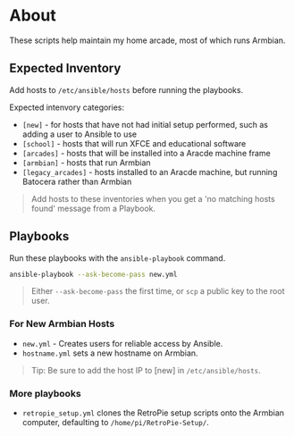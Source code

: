 
# About

These scripts help maintain my home arcade, most of which runs Armbian.

## Expected Inventory

Add hosts to `/etc/ansible/hosts` before running the playbooks.

Expected intenvory categories:

- `[new]` - for hosts that have not had initial setup performed, such as adding a user to Ansible to use
- `[school]` - hosts that will run XFCE and educational software
- `[arcades]` - hosts that will be installed into a Aracde machine frame
- `[armbian]` - hosts that run Armbian
- `[legacy_arcades]` - hosts installed to an Aracde machine, but running Batocera rather than Armbian

> Add hosts to these inventories when you get a 'no matching hosts found' message from a Playbook.

## Playbooks

Run these playbooks with the `ansible-playbook` command.

```sh
ansible-playbook --ask-become-pass new.yml
```

> Either `--ask-become-pass` the first time, or `scp` a public key to the root user.

### For New Armbian Hosts

- `new.yml` - Creates users for reliable access by Ansible.
- `hostname.yml` sets a new hostname on Armbian.

> Tip: Be sure to add the host IP to [new] in `/etc/ansible/hosts`.

### More playbooks

- `retropie_setup.yml` clones the RetroPie setup scripts onto the Armbian computer, defaulting to `/home/pi/RetroPie-Setup/`.


